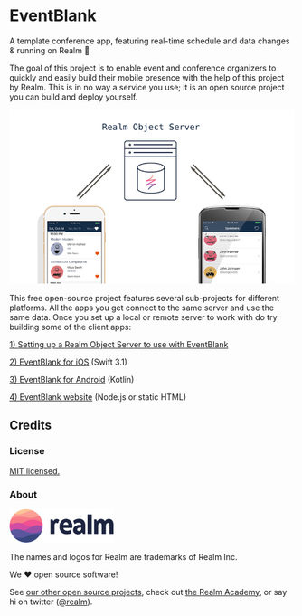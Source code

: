 # EventBlank

A template conference app, featuring real-time schedule and data changes &amp; running on Realm 🚀

The goal of this project is to enable event and conference organizers to quickly and easily build their mobile presence with the help of this project by Realm. This is in no way a service you use; it is an open source project you can build and deploy yourself.

![](assets/server.png)

This free open-source project features several sub-projects for different platforms. All the apps you get connect to the same server and use the same data. Once you set up a local or remote server to work with do try building some of the client apps:

[1) Setting up a Realm Object Server to use with EventBlank](server/README.md)

[2) EventBlank for iOS](iOS/README.md) (Swift 3.1)

[3) EventBlank for Android](android/README.md) (Kotlin)

[4) EventBlank website](web/README.md) (Node.js or static HTML)

## Credits

### License

[MIT licensed.](LICENSE)

### About

<img src="assets/realm.png" width="184" />

The names and logos for Realm are trademarks of Realm Inc.

We :heart: open source software!

See [our other open source projects](https://realm.github.io), check out [the Realm Academy](https://academy.realm.io), or say hi on twitter ([@realm](https://twitter.com/realm)).
